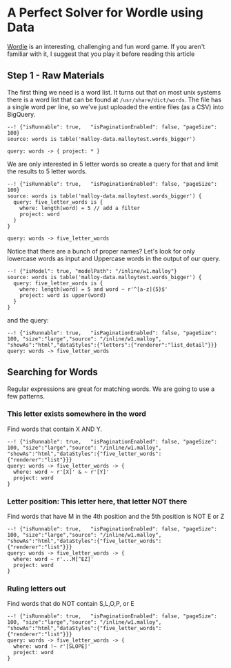 # A Perfect Solver for Wordle using Data

[Wordle](https://www.powerlanguage.co.uk/wordle/) is an interesting, challenging and fun word game.  If you aren't familiar with it, I suggest that you play it before reading this article

## Step 1 - Raw Materials
The first thing we need is a word list.  It turns out that on most unix systems there is a word list that can be
found at `/usr/share/dict/words`.  The file has a single word per line, so we've just uploaded the entire files (as a CSV)
into BigQuery.

```malloy
--! {"isRunnable": true,   "isPaginationEnabled": false, "pageSize": 100}
source: words is table('malloy-data.malloytest.words_bigger')

query: words -> { project: * }
```

We are only interested in 5 letter words so create a query for that and
limit the results to 5 letter words.


```malloy
--! {"isRunnable": true,   "isPaginationEnabled": false, "pageSize": 100}
source: words is table('malloy-data.malloytest.words_bigger') {
  query: five_letter_words is {
    where: length(word) = 5 // add a filter
    project: word
  }
}

query: words -> five_letter_words
```

Notice that there are a bunch of proper names?  Let's look for only lowercase words as input
and Uppercase words in the output of our query.

```malloy
--! {"isModel": true, "modelPath": "/inline/w1.malloy"}
source: words is table('malloy-data.malloytest.words_bigger') {
  query: five_letter_words is {
    where: length(word) = 5 and word ~ r'^[a-z]{5}$'
    project: word is upper(word)
  }
}
```

and the query:
```malloy
--! {"isRunnable": true,   "isPaginationEnabled": false, "pageSize": 100, "size":"large","source": "/inline/w1.malloy", "showAs":"html","dataStyles":{"letters":{"renderer":"list_detail"}}}
query: words -> five_letter_words
```


## Searching for Words

Regular expressions are great for matching words.  We are going to use a few patterns.

### This letter exists somewhere in the word

Find words that contain X AND Y.

```malloy
--! {"isRunnable": true,   "isPaginationEnabled": false, "pageSize": 100, "size":"large","source": "/inline/w1.malloy", "showAs":"html","dataStyles":{"five_letter_words":{"renderer":"list"}}}
query: words -> five_letter_words -> {
  where: word ~ r'[X]' & ~ r'[Y]'
  project: word
}
```

### Letter position: This letter here, that letter NOT there

Find words that have M in the 4th position and the 5th position is NOT E or Z


```malloy
--! {"isRunnable": true,   "isPaginationEnabled": false, "pageSize": 100, "size":"large","source": "/inline/w1.malloy", "showAs":"html","dataStyles":{"five_letter_words":{"renderer":"list"}}}
query: words -> five_letter_words -> {
  where: word ~ r'...M[^EZ]'
  project: word
}
```

### Ruling letters out

Find words that do NOT contain S,L,O,P, or E

```malloy
--! {"isRunnable": true,   "isPaginationEnabled": false, "pageSize": 100, "size":"large","source": "/inline/w1.malloy", "showAs":"html","dataStyles":{"five_letter_words":{"renderer":"list"}}}
query: words -> five_letter_words -> {
  where: word !~ r'[SLOPE]'
  project: word
}
```
